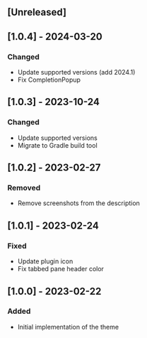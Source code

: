 ## [Unreleased]

## [1.0.4] - 2024-03-20

### Changed

- Update supported versions (add 2024.1)
- Fix CompletionPopup

## [1.0.3] - 2023-10-24

### Changed

- Update supported versions
- Migrate to Gradle build tool

## [1.0.2] - 2023-02-27

### Removed

- Remove screenshots from the description

## [1.0.1] - 2023-02-24

### Fixed

- Update plugin icon
- Fix tabbed pane header color

## [1.0.0] - 2023-02-22

### Added

- Initial implementation of the theme
